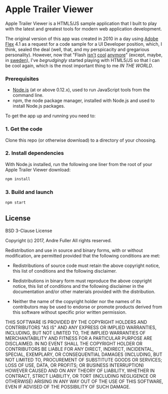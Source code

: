 Apple Trailer Viewer
====================

Apple Trailer Viewer is a HTML5/JS sample application that I built to play with the latest and greatest tools for modern web application development.

The original version of this app was created in 2010 in a day using [Adobe Flex][1] 4.1 as a request for a code sample for a UI Developer position, which, I think, sealed the deal (well, that, and my perspicacity and gregarious personality). However, now that "Flash [isn't][2] [cool][3] [anymore][4]" (except, maybe, in [sweden][5]), I've *begrudgingly* started playing with HTML5/JS so that I can be cool again, which is the most important thing to me *IN THE WORLD*.

### Prerequisites
- [Node.js][6] (at or above 0.12.x), used to run JavaScript tools from the command line.
- npm, the node package manager, installed with Node.js and used to install Node.js packages.

To get the app up and running you need to:
### 1. Get the code

Clone this repo (or otherwise download) to a directory of your choosing.

### 2. Install dependencies

With Node.js installed, run the following one liner from the root of your Apple Trailer Viewer download:

```sh
npm install
```

### 3. Build and launch

```sh
npm start
```

License
-------

BSD 3-Clause License

Copyright (c) 2017, Andre Fuller
All rights reserved.

Redistribution and use in source and binary forms, with or without
modification, are permitted provided that the following conditions are met:

* Redistributions of source code must retain the above copyright notice, this
  list of conditions and the following disclaimer.

* Redistributions in binary form must reproduce the above copyright notice,
  this list of conditions and the following disclaimer in the documentation
  and/or other materials provided with the distribution.

* Neither the name of the copyright holder nor the names of its
  contributors may be used to endorse or promote products derived from
  this software without specific prior written permission.

THIS SOFTWARE IS PROVIDED BY THE COPYRIGHT HOLDERS AND CONTRIBUTORS "AS IS"
AND ANY EXPRESS OR IMPLIED WARRANTIES, INCLUDING, BUT NOT LIMITED TO, THE
IMPLIED WARRANTIES OF MERCHANTABILITY AND FITNESS FOR A PARTICULAR PURPOSE ARE
DISCLAIMED. IN NO EVENT SHALL THE COPYRIGHT HOLDER OR CONTRIBUTORS BE LIABLE
FOR ANY DIRECT, INDIRECT, INCIDENTAL, SPECIAL, EXEMPLARY, OR CONSEQUENTIAL
DAMAGES (INCLUDING, BUT NOT LIMITED TO, PROCUREMENT OF SUBSTITUTE GOODS OR
SERVICES; LOSS OF USE, DATA, OR PROFITS; OR BUSINESS INTERRUPTION) HOWEVER
CAUSED AND ON ANY THEORY OF LIABILITY, WHETHER IN CONTRACT, STRICT LIABILITY,
OR TORT (INCLUDING NEGLIGENCE OR OTHERWISE) ARISING IN ANY WAY OUT OF THE USE
OF THIS SOFTWARE, EVEN IF ADVISED OF THE POSSIBILITY OF SUCH DAMAGE.

[1]: http://www.adobe.com/products/flex.html
[2]: http://www.apple.com/hotnews/thoughts-on-flash
[3]: http://www.useit.com/alertbox/20001029.html
[4]: http://www.zdnet.com/blog/networking/flash-is-dead-long-live-html5/1633
[5]: http://www.digiday.com/brands/why-ikea-bets-on-flash-not-html5
[6]: https://github.com/andrefuller/AppleTrailerViewer
[7]: https://nodejs.org
